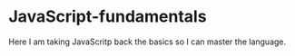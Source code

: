 # JavaScript-fundamentals

Here I am taking JavaScritp back the basics so I can master the language.
